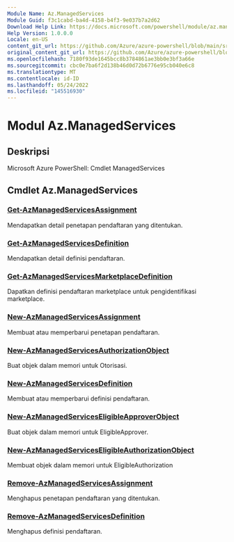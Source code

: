 ```yaml
---
Module Name: Az.ManagedServices
Module Guid: f3c1cabd-ba4d-4158-b4f3-9e037b7a2d62
Download Help Link: https://docs.microsoft.com/powershell/module/az.managedservices
Help Version: 1.0.0.0
Locale: en-US
content_git_url: https://github.com/Azure/azure-powershell/blob/main/src/ManagedServices/help/Az.ManagedServices.md
original_content_git_url: https://github.com/Azure/azure-powershell/blob/main/src/ManagedServices/help/Az.ManagedServices.md
ms.openlocfilehash: 7180f93de1645bcc8b3784861ae3bb0e3bf3a66e
ms.sourcegitcommit: cbc0e7ba6f2d138b46d0d72b6776e95cb040e6c8
ms.translationtype: MT
ms.contentlocale: id-ID
ms.lasthandoff: 05/24/2022
ms.locfileid: "145516930"
---
```

# Modul Az.ManagedServices
## Deskripsi
Microsoft Azure PowerShell: Cmdlet ManagedServices

## Cmdlet Az.ManagedServices
### [Get-AzManagedServicesAssignment](Get-AzManagedServicesAssignment.md)
Mendapatkan detail penetapan pendaftaran yang ditentukan.

### [Get-AzManagedServicesDefinition](Get-AzManagedServicesDefinition.md)
Mendapatkan detail definisi pendaftaran.

### [Get-AzManagedServicesMarketplaceDefinition](Get-AzManagedServicesMarketplaceDefinition.md)
Dapatkan definisi pendaftaran marketplace untuk pengidentifikasi marketplace.

### [New-AzManagedServicesAssignment](New-AzManagedServicesAssignment.md)
Membuat atau memperbarui penetapan pendaftaran.

### [New-AzManagedServicesAuthorizationObject](New-AzManagedServicesAuthorizationObject.md)
Buat objek dalam memori untuk Otorisasi.

### [New-AzManagedServicesDefinition](New-AzManagedServicesDefinition.md)
Membuat atau memperbarui definisi pendaftaran.

### [New-AzManagedServicesEligibleApproverObject](New-AzManagedServicesEligibleApproverObject.md)
Buat objek dalam memori untuk EligibleApprover.

### [New-AzManagedServicesEligibleAuthorizationObject](New-AzManagedServicesEligibleAuthorizationObject.md)
Membuat objek dalam memori untuk EligibleAuthorization

### [Remove-AzManagedServicesAssignment](Remove-AzManagedServicesAssignment.md)
Menghapus penetapan pendaftaran yang ditentukan.

### [Remove-AzManagedServicesDefinition](Remove-AzManagedServicesDefinition.md)
Menghapus definisi pendaftaran.


